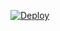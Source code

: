 [![Deploy](https://www.herokucdn.com/deploy/button.svg)](https://dashboard.heroku.com/new?template=https://github.com/free32com/her0cu)
